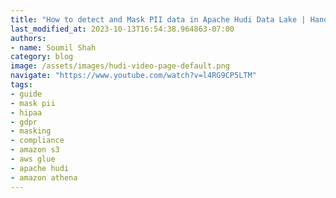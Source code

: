```yaml
---
title: "How to detect and Mask PII data in Apache Hudi Data Lake | Hands on Lab"
last_modified_at: 2023-10-13T16:54:38.964863-07:00
authors:
- name: Soumil Shah
category: blog
image: /assets/images/hudi-video-page-default.png
navigate: "https://www.youtube.com/watch?v=l4RG9CP5LTM"
tags:
- guide
- mask pii
- hipaa
- gdpr
- masking
- compliance
- amazon s3
- aws glue
- apache hudi
- amazon athena
---
```

